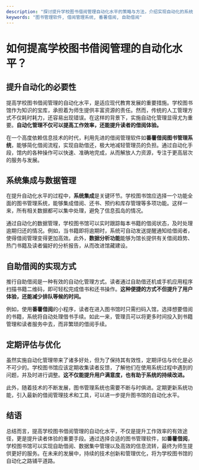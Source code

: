 ```yaml
---
description: "探讨提升学校图书借阅管理自动化水平的策略与方法，介绍实现自动化的系统工具。"
keywords: "图书管理软件, 借阅管理系统, 番薯借阅, 自助借阅"
---
```

# 如何提高学校图书借阅管理的自动化水平？

## 提升自动化的必要性

提高学校图书借阅管理的自动化水平，是适应现代教育发展的重要措施。学校图书馆作为知识的宝库，承担着为师生提供丰富资源的责任。然而，传统的人工管理方式不仅耗时耗力，还容易出现错误。在这样的背景下，实施自动化管理显得尤为重要。**自动化管理不仅可以提高工作效率，还能提升读者的借阅体验。**

在一个高度依赖信息技术的时代，利用先进的借阅管理软件如**番薯借阅图书管理系统**，能够简化借阅流程，实现自助借还，极大地减轻管理员的负担。通过自动化手段，馆内的各种操作可以快速、准确地完成，从而解放人力资源，专注于更高层次的服务与发展。

## 系统集成与数据管理

在提升自动化水平的过程中，**系统集成**是关键环节。学校图书馆应选择一个功能全面的图书管理系统，能够集成借阅、还书、预约和库存管理等多项功能。这样一来，所有相关数据都可以集中处理，避免了信息孤岛的情况。

通过自动化的数据管理，学校图书馆可以实时跟踪每本书籍的借阅状态，及时处理逾期归还的情况。例如，当书籍即将逾期时，系统可自动发送提醒通知给借阅者，使得借阅管理变得更加高效。此外，**数据分析功能**能够为馆长提供有关借阅趋势、热门书籍及读者偏好的分析报告，从而改进馆藏建设。

## 自助借阅的实现方式

推行自助借阅是一种有效的自动化管理方式。读者通过自助借还机或手机应用程序扫描书籍二维码，即可轻松完成借书和还书操作。**这种便捷的方式不但提升了用户体验，还能减少排队等候的时间。**

例如，使用**番薯借阅**的小程序，读者在进入图书馆时只需扫码入馆，选择想要借阅的书籍，系统将自动处理借书手续。如此一来，管理员可以将更多时间投入到书籍管理和读者服务中去，而非繁琐的借阅手续。

## 定期评估与优化

虽然实施自动化管理带来了诸多好处，但为了保持其有效性，定期评估与优化是必不可少的。学校图书馆应该定期收集读者反馈，了解他们在使用系统过程中遇到的问题，并及时进行调整。**这不仅能提升用户满意度，也有助于系统的持续改进。**

此外，随着技术的不断发展，图书管理系统也需要不断与时俱进。定期更新系统功能，引入最新的借阅管理技术和工具，可以进一步提升图书馆的自动化水平。

## 结语

总结而言，提高学校图书借阅管理的自动化水平，不仅是提升工作效率的有效途径，更是提升读者体验的重要手段。通过选择合适的图书管理软件，如**番薯借阅**，学校图书馆可以实现自助借阅、数据集中管理以及高效的信息流转，最终为师生提供更好的服务。在未来的发展中，持续的技术创新和管理优化，将为学校图书馆的自动化之路铺平道路。
